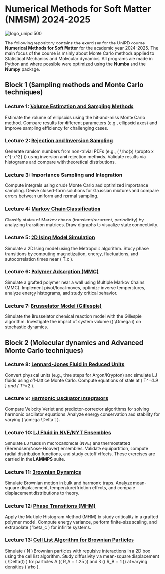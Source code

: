# Numerical Methods for Soft Matter (NMSM) 2024-2025

![logo_unipd|500](/home/nunziato-damino/Documents/Github/NMSM_2024/logo_unipd.gif)

The following repository contains the exercises for the UniPD course **Numerical Methods for Soft Matter** for the academic year 2024-2025.
The main focus of the course is mainly about Monte Carlo methods applied to Statistical Mechanics and Molecular dynamics.
All programs are made in Python and where possible were optimized using the **Numba** and the **Numpy** package.

## Block 1 (**Sampling methods and Monte Carlo techniques**)

### **Lecture 1: [Volume Estimation and Sampling Methods](https://github.com/nunziatodamino/NMSM_2024/tree/main/Block%201/Exercise_1)**  
Estimate the volume of ellipsoids using the hit-and-miss Monte Carlo method. Compare results for different parameters (e.g., ellipsoid axes) and improve sampling efficiency for challenging cases.

### **Lecture 2: [Rejection and Inversion Sampling](https://github.com/nunziatodamino/NMSM_2024/tree/main/Block%201/Exercise_2)**  
Generate random numbers from non-trivial PDFs (e.g., \( \rho(x) \propto x e^{-x^2} \)) using inversion and rejection methods. Validate results via histograms and compare with theoretical distributions.

### **Lecture 3: [Importance Sampling and Integration](https://github.com/nunziatodamino/NMSM_2024/tree/main/Block%201/Exercise_3)**  
Compute integrals using crude Monte Carlo and optimized importance sampling. Derive closed-form solutions for Gaussian mixtures and compare errors between uniform and normal sampling.

### **Lecture 4: [Markov Chain Classification](https://github.com/nunziatodamino/NMSM_2024/tree/main/Block%201/Exercise_4)**  
Classify states of Markov chains (transient/recurrent, periodicity) by analyzing transition matrices. Draw digraphs to visualize state connectivity.

### **Lecture 5: [2D Ising Model Simulation](https://github.com/nunziatodamino/NMSM_2024/tree/main/Block%201/Exercise_5)**  
Simulate a 2D Ising model using the Metropolis algorithm. Study phase transitions by computing magnetization, energy, fluctuations, and autocorrelation times near \( T_c \).

### **Lecture 6: [Polymer Adsorption (MMC)](https://github.com/nunziatodamino/NMSM_2024/tree/main/Block%201/Exercise_6)**  
Simulate a grafted polymer near a wall using Multiple Markov Chains (MMC). Implement pivot/local moves, optimize inverse temperatures, analyze energy histograms, and study critical behavior.

### **Lecture 7: [Brusselator Model (Gillespie)](https://github.com/nunziatodamino/NMSM_2024/tree/main/Block%201/Exercise_1)**  
Simulate the Brusselator chemical reaction model with the Gillespie algorithm. Investigate the impact of system volume (\( \Omega \)) on stochastic dynamics.

## Block 2 (**Molecular dynamics and Advanced Monte Carlo techniques**)

### **Lecture 8: [Lennard-Jones Fluid in Reduced Units](https://github.com/nunziatodamino/NMSM_2024/tree/main/Block_2/Exercise_8)**  
Convert physical units (e.g., time steps for Argon/Krypton) and simulate LJ fluids using off-lattice Monte Carlo. Compute equations of state at \( T^*=0.9 \) and \( T^*=2 \).

### **Lecture 9: [Harmonic Oscillator Integrators](https://github.com/nunziatodamino/NMSM_2024/tree/main/Block_2/Exercise_9)**  
Compare Velocity Verlet and predictor-corrector algorithms for solving harmonic oscillator equations. Analyze energy conservation and stability for varying \( \omega \Delta t \).

### **Lecture 10: [LJ Fluid in NVE/NYT Ensembles](https://github.com/nunziatodamino/NMSM_2024/tree/main/Block_2/Exercise_10)**  
Simulate LJ fluids in microcanonical (NVE) and thermostatted (Berendsen/Nose-Hoover) ensembles. Validate equipartition, compute radial distribution functions, and study cutoff effects. These exercises are carried in the **LAMMPS** suite.

### **Lecture 11: [Brownian Dynamics](https://github.com/nunziatodamino/NMSM_2024/tree/main/Block_2/Exercise_11)**  
Simulate Brownian motion in bulk and harmonic traps. Analyze mean-square displacement, temperature/friction effects, and compare displacement distributions to theory.

### **Lecture 12: [Phase Transitions (MHM)](https://github.com/nunziatodamino/NMSM_2024/tree/main/Block_2/Exercise_12)**  
Apply the Multiple Histogram Method (MHM) to study criticality in a grafted polymer model. Compute energy variance, perform finite-size scaling, and extrapolate \( \beta_c \) for infinite systems. 

### **Lecture 13: [Cell List Algorithm for Brownian Particles](https://github.com/nunziatodamino/NMSM_2024/tree/main/Block_2/Exercise_13)**  
Simulate \( N \) Brownian particles with repulsive interactions in a 2D box using the cell list algorithm. Study diffusivity via mean-square displacement \( \Delta(t) \) for particles A (\( R_A = 1.25 \)) and B (\( R_B = 1 \)) at varying densities \( \rho \).
